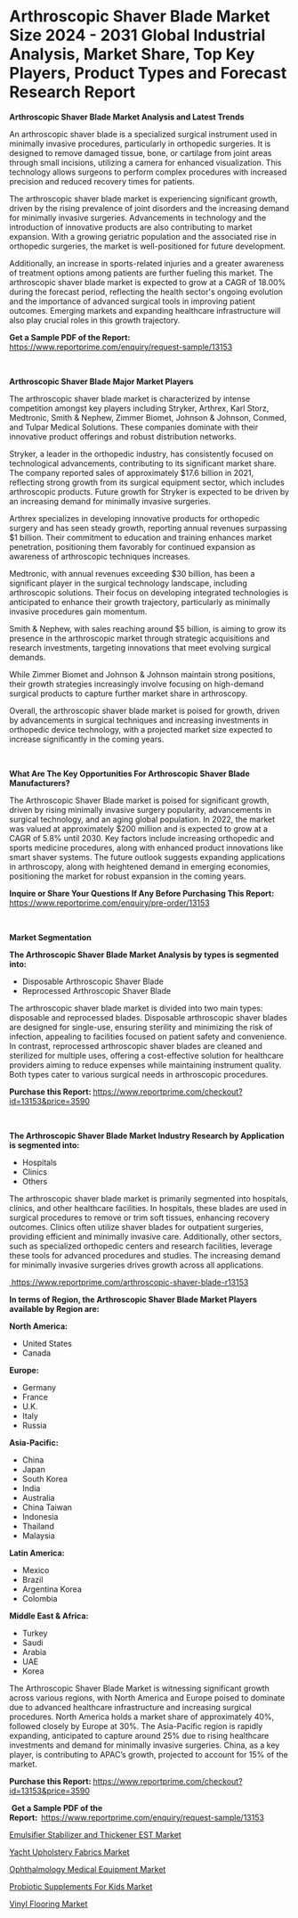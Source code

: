 <p><h1>Arthroscopic Shaver Blade Market Size 2024 - 2031 Global Industrial Analysis, Market Share, Top Key Players, Product Types and Forecast Research Report</h1></p><p><strong>Arthroscopic Shaver Blade Market Analysis and Latest Trends</strong></p>
<p><p>An arthroscopic shaver blade is a specialized surgical instrument used in minimally invasive procedures, particularly in orthopedic surgeries. It is designed to remove damaged tissue, bone, or cartilage from joint areas through small incisions, utilizing a camera for enhanced visualization. This technology allows surgeons to perform complex procedures with increased precision and reduced recovery times for patients.</p><p>The arthroscopic shaver blade market is experiencing significant growth, driven by the rising prevalence of joint disorders and the increasing demand for minimally invasive surgeries. Advancements in technology and the introduction of innovative products are also contributing to market expansion. With a growing geriatric population and the associated rise in orthopedic surgeries, the market is well-positioned for future development.</p><p>Additionally, an increase in sports-related injuries and a greater awareness of treatment options among patients are further fueling this market. The arthroscopic shaver blade market is expected to grow at a CAGR of 18.00% during the forecast period, reflecting the health sector's ongoing evolution and the importance of advanced surgical tools in improving patient outcomes. Emerging markets and expanding healthcare infrastructure will also play crucial roles in this growth trajectory.</p></p>
<p><strong>Get a Sample PDF of the Report:&nbsp;</strong> <a href="https://www.reportprime.com/enquiry/request-sample/13153?utm_campaign=1119&utm_medium=2&utm_source=Github&utm_content=ia&utm_term=10102024&utm_id=arthroscopic-shaver-blade">https://www.reportprime.com/enquiry/request-sample/13153</a></p>
<p>&nbsp;</p>
<p><strong>Arthroscopic Shaver Blade Major Market Players</strong></p>
<p><p>The arthroscopic shaver blade market is characterized by intense competition amongst key players including Stryker, Arthrex, Karl Storz, Medtronic, Smith & Nephew, Zimmer Biomet, Johnson & Johnson, Conmed, and Tulpar Medical Solutions. These companies dominate with their innovative product offerings and robust distribution networks.</p><p>Stryker, a leader in the orthopedic industry, has consistently focused on technological advancements, contributing to its significant market share. The company reported sales of approximately $17.6 billion in 2021, reflecting strong growth from its surgical equipment sector, which includes arthroscopic products. Future growth for Stryker is expected to be driven by an increasing demand for minimally invasive surgeries.</p><p>Arthrex specializes in developing innovative products for orthopedic surgery and has seen steady growth, reporting annual revenues surpassing $1 billion. Their commitment to education and training enhances market penetration, positioning them favorably for continued expansion as awareness of arthroscopic techniques increases.</p><p>Medtronic, with annual revenues exceeding $30 billion, has been a significant player in the surgical technology landscape, including arthroscopic solutions. Their focus on developing integrated technologies is anticipated to enhance their growth trajectory, particularly as minimally invasive procedures gain momentum.</p><p>Smith & Nephew, with sales reaching around $5 billion, is aiming to grow its presence in the arthroscopic market through strategic acquisitions and research investments, targeting innovations that meet evolving surgical demands.</p><p>While Zimmer Biomet and Johnson & Johnson maintain strong positions, their growth strategies increasingly involve focusing on high-demand surgical products to capture further market share in arthroscopy.</p><p>Overall, the arthroscopic shaver blade market is poised for growth, driven by advancements in surgical techniques and increasing investments in orthopedic device technology, with a projected market size expected to increase significantly in the coming years.</p></p>
<p>&nbsp;</p>
<p><strong>What Are The Key Opportunities For Arthroscopic Shaver Blade Manufacturers?</strong></p>
<p><p>The Arthroscopic Shaver Blade market is poised for significant growth, driven by rising minimally invasive surgery popularity, advancements in surgical technology, and an aging global population. In 2022, the market was valued at approximately $200 million and is expected to grow at a CAGR of 5.8% until 2030. Key factors include increasing orthopedic and sports medicine procedures, along with enhanced product innovations like smart shaver systems. The future outlook suggests expanding applications in arthroscopy, along with heightened demand in emerging economies, positioning the market for robust expansion in the coming years.</p></p>
<p><strong>Inquire or Share Your Questions If Any Before Purchasing This Report:</strong> <a href="https://www.reportprime.com/enquiry/pre-order/13153?utm_campaign=1119&utm_medium=2&utm_source=Github&utm_content=ia&utm_term=10102024&utm_id=arthroscopic-shaver-blade">https://www.reportprime.com/enquiry/pre-order/13153</a></p>
<p>&nbsp;</p>
<p><strong>Market Segmentation</strong></p>
<p><strong>The Arthroscopic Shaver Blade Market Analysis by types is segmented into:</strong></p>
<p><ul><li>Disposable Arthroscopic Shaver Blade</li><li>Reprocessed Arthroscopic Shaver Blade</li></ul></p>
<p><p>The arthroscopic shaver blade market is divided into two main types: disposable and reprocessed blades. Disposable arthroscopic shaver blades are designed for single-use, ensuring sterility and minimizing the risk of infection, appealing to facilities focused on patient safety and convenience. In contrast, reprocessed arthroscopic shaver blades are cleaned and sterilized for multiple uses, offering a cost-effective solution for healthcare providers aiming to reduce expenses while maintaining instrument quality. Both types cater to various surgical needs in arthroscopic procedures.</p></p>
<p><strong>Purchase this Report:&nbsp;</strong><a href="https://www.reportprime.com/checkout?id=13153&price=3590&utm_campaign=1119&utm_medium=2&utm_source=Github&utm_content=ia&utm_term=10102024&utm_id=arthroscopic-shaver-blade">https://www.reportprime.com/checkout?id=13153&price=3590</a></p>
<p>&nbsp;</p>
<p><strong>The Arthroscopic Shaver Blade Market Industry Research by Application is segmented into:</strong></p>
<p><ul><li>Hospitals</li><li>Clinics</li><li>Others</li></ul></p>
<p><p>The arthroscopic shaver blade market is primarily segmented into hospitals, clinics, and other healthcare facilities. In hospitals, these blades are used in surgical procedures to remove or trim soft tissues, enhancing recovery outcomes. Clinics often utilize shaver blades for outpatient surgeries, providing efficient and minimally invasive care. Additionally, other sectors, such as specialized orthopedic centers and research facilities, leverage these tools for advanced procedures and studies. The increasing demand for minimally invasive surgeries drives growth across all applications.</p></p>
<p><a href="https://www.reportprime.com/arthroscopic-shaver-blade-r13153?utm_campaign=1119&utm_medium=2&utm_source=Github&utm_content=ia&utm_term=10102024&utm_id=arthroscopic-shaver-blade">&nbsp;https://www.reportprime.com/arthroscopic-shaver-blade-r13153</a></p>
<p><strong>In terms of Region, the Arthroscopic Shaver Blade Market Players available by Region are:</strong></p>
<p>
    <p> <strong> North America: </strong>
        <ul>
            <li>United States</li>
            <li>Canada</li>
        </ul>
        </p> 
    <p> <strong> Europe: </strong>
        <ul>
            <li>Germany</li>
            <li>France</li>
            <li>U.K.</li>
            <li>Italy</li>
            <li>Russia</li>
        </ul>
        </p> 
    <p> <strong> Asia-Pacific: </strong>
        <ul>
            <li>China</li>
            <li>Japan</li>
            <li>South Korea</li>
            <li>India</li>
            <li>Australia</li>
            <li>China Taiwan</li>
            <li>Indonesia</li>
            <li>Thailand</li>
            <li>Malaysia</li>
        </ul>
        </p> 
    <p> <strong> Latin America: </strong>
        <ul>
            <li>Mexico</li>
            <li>Brazil</li>
            <li>Argentina Korea</li>
            <li>Colombia</li>
        </ul>
        </p> 
    <p> <strong> Middle East & Africa: </strong>
        <ul>
            <li>Turkey</li>
            <li>Saudi</li>
            <li>Arabia</li>
            <li>UAE</li>
            <li>Korea</li>
        </ul>
    </p>
    </p>
<p><p>The Arthroscopic Shaver Blade Market is witnessing significant growth across various regions, with North America and Europe poised to dominate due to advanced healthcare infrastructure and increasing surgical procedures. North America holds a market share of approximately 40%, followed closely by Europe at 30%. The Asia-Pacific region is rapidly expanding, anticipated to capture around 25% due to rising healthcare investments and demand for minimally invasive surgeries. China, as a key player, is contributing to APAC’s growth, projected to account for 15% of the market.</p></p>
<p><strong>Purchase this Report: </strong><a href="https://www.reportprime.com/checkout?id=13153&price=3590&utm_campaign=1119&utm_medium=2&utm_source=Github&utm_content=ia&utm_term=10102024&utm_id=arthroscopic-shaver-blade">https://www.reportprime.com/checkout?id=13153&price=3590</a></p>
<p>&nbsp;<strong>Get a Sample PDF of the Report:&nbsp;&nbsp;</strong><a href="https://www.reportprime.com/enquiry/request-sample/13153?utm_campaign=1119&utm_medium=2&utm_source=Github&utm_content=ia&utm_term=10102024&utm_id=arthroscopic-shaver-blade">https://www.reportprime.com/enquiry/request-sample/13153</a></p>
<p><strong></strong></p>
<p><p><a href="https://issuu.com/reportprime-2/docs/emulsifier-stabilizer-and-thickener_3e6ccc5ea2fa0f?utm_campaign=1119&utm_medium=2&utm_source=Github&utm_content=ia&utm_term=10102024&utm_id=arthroscopic-shaver-blade">Emulsifier Stabilizer and Thickener EST Market</a></p><p><a href="https://www.linkedin.com/pulse/yacht-upholstery-fabrics-ecosystem-mapping-innovation-value-chains-1qigc?utm_campaign=1119&utm_medium=2&utm_source=Github&utm_content=ia&utm_term=10102024&utm_id=arthroscopic-shaver-blade">Yacht Upholstery Fabrics Market</a></p><p><a href="https://github.com/AlbertGonzalez266/Market-Research-Report-List-1/blob/main/ophthalmology-medical-equipment-market.md?utm_campaign=1119&utm_medium=2&utm_source=Github&utm_content=ia&utm_term=10102024&utm_id=arthroscopic-shaver-blade">Ophthalmology Medical Equipment Market</a></p><p><a href="https://issuu.com/reportprime-2/docs/probiotic-supplements-for-kids-mark_c7adf31c5adc72?utm_campaign=1119&utm_medium=2&utm_source=Github&utm_content=ia&utm_term=10102024&utm_id=arthroscopic-shaver-blade">Probiotic Supplements For Kids Market</a></p><p><a href="https://www.linkedin.com/pulse/vinyl-flooring-market-research-report-exploring-size-revenue-analysis-m7yac?utm_campaign=1119&utm_medium=2&utm_source=Github&utm_content=ia&utm_term=10102024&utm_id=arthroscopic-shaver-blade">Vinyl Flooring Market</a></p></p>